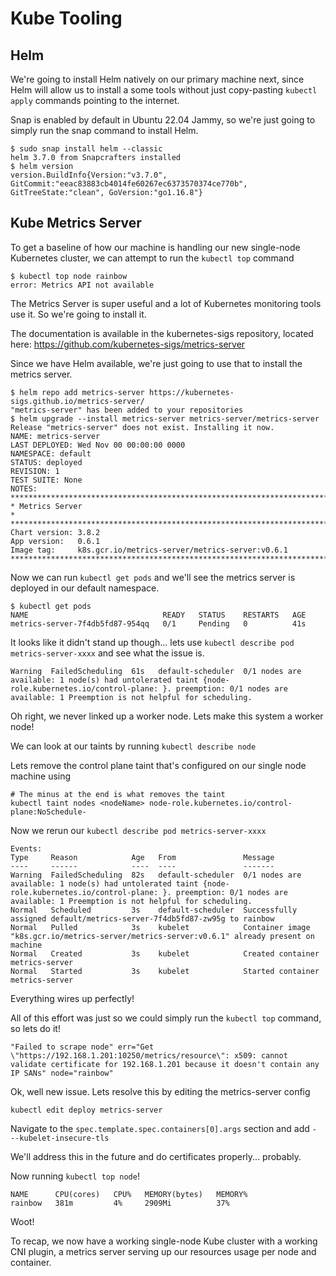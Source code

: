 # Kube Tooling

## Helm

We're going to install Helm natively on our primary machine next, since Helm will allow us to install a some tools without just copy-pasting `kubectl apply` commands pointing to the internet.

Snap is enabled by default in Ubuntu 22.04 Jammy, so we're just going to simply run the snap command to install Helm.

    $ sudo snap install helm --classic
    helm 3.7.0 from Snapcrafters installed
    $ helm version
    version.BuildInfo{Version:"v3.7.0", GitCommit:"eeac83883cb4014fe60267ec6373570374ce770b", GitTreeState:"clean", GoVersion:"go1.16.8"}

## Kube Metrics Server

To get a baseline of how our machine is handling our new single-node Kubernetes cluster, we can attempt to run the `kubectl top` command

    $ kubectl top node rainbow
    error: Metrics API not available

The Metrics Server is super useful and a lot of Kubernetes monitoring tools use it. So we're going to install it.

The documentation is available in the kubernetes-sigs repository, located here: https://github.com/kubernetes-sigs/metrics-server

Since we have Helm available, we're just going to use that to install the metrics server.

    $ helm repo add metrics-server https://kubernetes-sigs.github.io/metrics-server/
    "metrics-server" has been added to your repositories
    $ helm upgrade --install metrics-server metrics-server/metrics-server
    Release "metrics-server" does not exist. Installing it now.
    NAME: metrics-server
    LAST DEPLOYED: Wed Nov 00 00:00:00 0000
    NAMESPACE: default
    STATUS: deployed
    REVISION: 1
    TEST SUITE: None
    NOTES:
    ***********************************************************************
    * Metrics Server                                                      *
    ***********************************************************************
    Chart version: 3.8.2
    App version:   0.6.1
    Image tag:     k8s.gcr.io/metrics-server/metrics-server:v0.6.1
    ***********************************************************************

Now we can run `kubectl get pods` and we'll see the metrics server is deployed in our default namespace.

    $ kubectl get pods
    NAME                              READY   STATUS    RESTARTS   AGE
    metrics-server-7f4db5fd87-954qq   0/1     Pending   0          41s

It looks like it didn't stand up though... lets use `kubectl describe pod metrics-server-xxxx` and see what the issue is.

    Warning  FailedScheduling  61s   default-scheduler  0/1 nodes are available: 1 node(s) had untolerated taint {node-role.kubernetes.io/control-plane: }. preemption: 0/1 nodes are available: 1 Preemption is not helpful for scheduling.

Oh right, we never linked up a worker node. Lets make this system a worker node!

We can look at our taints by running `kubectl describe node`

Lets remove the control plane taint that's configured on our single node machine using

    # The minus at the end is what removes the taint
    kubectl taint nodes <nodeName> node-role.kubernetes.io/control-plane:NoSchedule-

Now we rerun our `kubectl describe pod metrics-server-xxxx`

    Events:
    Type     Reason            Age   From               Message
    ----     ------            ----  ----               -------
    Warning  FailedScheduling  82s   default-scheduler  0/1 nodes are available: 1 node(s) had untolerated taint {node-role.kubernetes.io/control-plane: }. preemption: 0/1 nodes are available: 1 Preemption is not helpful for scheduling.
    Normal   Scheduled         3s    default-scheduler  Successfully assigned default/metrics-server-7f4db5fd87-zw95g to rainbow
    Normal   Pulled            3s    kubelet            Container image "k8s.gcr.io/metrics-server/metrics-server:v0.6.1" already present on machine
    Normal   Created           3s    kubelet            Created container metrics-server
    Normal   Started           3s    kubelet            Started container metrics-server

Everything wires up perfectly!

All of this effort was just so we could simply run the `kubectl top` command, so lets do it!

    "Failed to scrape node" err="Get \"https://192.168.1.201:10250/metrics/resource\": x509: cannot validate certificate for 192.168.1.201 because it doesn't contain any IP SANs" node="rainbow"

Ok, well new issue. Lets resolve this by editing the metrics-server config

    kubectl edit deploy metrics-server

Navigate to the `spec.template.spec.containers[0].args` section and add `- --kubelet-insecure-tls`

We'll address this in the future and do certificates properly... probably.

Now running `kubectl top node`!

    NAME      CPU(cores)   CPU%   MEMORY(bytes)   MEMORY%
    rainbow   381m         4%     2909Mi          37%

Woot!

To recap, we now have a working single-node Kube cluster with a working CNI plugin, a metrics server serving up our resources usage per node and container.